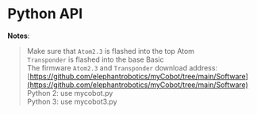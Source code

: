 # Python API

**Notes**:

<!-- This is the mycobot Python API package designed by Zhang Lijun([lijun.zhang@elephantrobotics.com]()) -->
> Make sure that `Atom2.3` is flashed into the top Atom <br>
> `Transponder` is flashed into the base Basic <br>
> The firmware `Atom2.3` and `Transponder` download address: [https://github.com/elephantrobotics/myCobot/tree/main/Software](https://github.com/elephantrobotics/myCobot/tree/main/Software)<br>
> Python 2: use mycobot.py <br>
> Python 3: use mycobot3.py 
